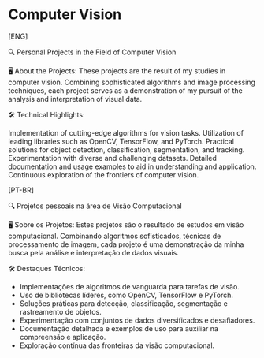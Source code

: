 # Computer Vision

[ENG]

🔍 Personal Projects in the Field of Computer Vision

🖥️ About the Projects: 
These projects are the result of my studies in computer vision. Combining sophisticated algorithms and image processing techniques, each project serves as a demonstration of my pursuit of the analysis and interpretation of visual data.

🛠️ Technical Highlights:

Implementation of cutting-edge algorithms for vision tasks.
Utilization of leading libraries such as OpenCV, TensorFlow, and PyTorch.
Practical solutions for object detection, classification, segmentation, and tracking.
Experimentation with diverse and challenging datasets.
Detailed documentation and usage examples to aid in understanding and application.
Continuous exploration of the frontiers of computer vision.

[PT-BR]

🔍 Projetos pessoais na área de Visão Computacional

🖥️ Sobre os Projetos:
Estes projetos são o resultado de estudos em visão computacional. Combinando algoritmos sofisticados, técnicas de processamento de imagem, cada projeto é uma demonstração da minha busca pela análise e interpretação de dados visuais.

🛠️ Destaques Técnicos:
- Implementações de algoritmos de vanguarda para tarefas de visão.
- Uso de bibliotecas líderes, como OpenCV, TensorFlow e PyTorch.
- Soluções práticas para detecção, classificação, segmentação e rastreamento de objetos.
- Experimentação com conjuntos de dados diversificados e desafiadores.
- Documentação detalhada e exemplos de uso para auxiliar na compreensão e aplicação.
- Exploração contínua das fronteiras da visão computacional.
